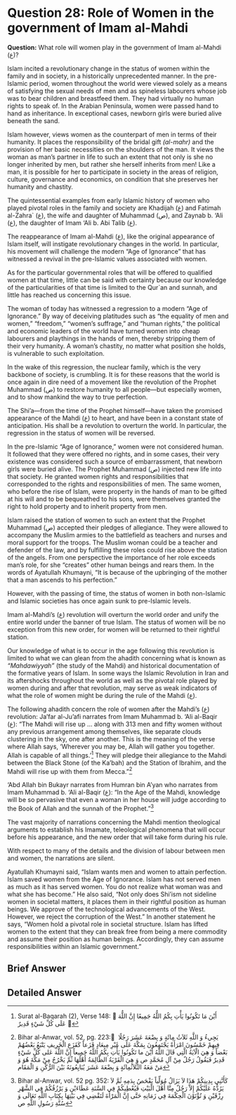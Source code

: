 Question 28: Role of Women in the government of Imam al-Mahdi
=============================================================

**Question:** What role will women play in the government of Imam
al-Mahdi (ع)?

Islam incited a revolutionary change in the status of women within the
family and in society, in a historically unprecedented manner. In the
pre-Islamic period, women throughout the world were viewed solely as a
means of satisfying the sexual needs of men and as spineless labourers
whose job was to bear children and breastfeed them. They had virtually
no human rights to speak of. In the Arabian Peninsula, women were passed
hand to hand as inheritance. In exceptional cases, newborn girls were
buried alive beneath the sand.

Islam however, views women as the counterpart of men in terms of their
humanity. It places the responsibility of the bridal gift *(al-mahr)*
and the provision of her basic necessities on the shoulders of the man.
It views the woman as man’s partner in life to such an extent that not
only is she no longer inherited by men, but rather she herself inherits
from men! Like a man, it is possible for her to participate in society
in the areas of religion, culture, governance and economics, on
condition that she preserves her humanity and chastity.

The quintessential examples from early Islamic history of women who
played pivotal roles in the family and society are Khadijah (ع) and
Fatimah al-Zahra\` (ع), the wife and daughter of Muhammad (ص), and
Zaynab b. ‘Ali (ع), the daughter of Imam ‘Ali b. Abi Talib (ع).

The reappearance of Imam al-Mahdi (ع), like the original appearance of
Islam itself, will instigate revolutionary changes in the world. In
particular, his movement will challenge the modern “Age of Ignorance”
that has witnessed a revival in the pre-Islamic values associated with
women.

As for the particular governmental roles that will be offered to
qualified women at that time, little can be said with certainty because
our knowledge of the particularities of that time is limited to the
Qur\`an and sunnah, and little has reached us concerning this issue.

The woman of today has witnessed a regression to a modern “Age of
Ignorance.” By way of deceiving platitudes such as “the equality of men
and women,” “freedom,” “women’s suffrage,” and “human rights,” the
political and economic leaders of the world have turned women into cheap
labourers and playthings in the hands of men, thereby stripping them of
their very humanity. A woman’s chastity, no matter what position she
holds, is vulnerable to such exploitation.

In the wake of this regression, the nuclear family, which is the very
backbone of society, is crumbling. It is for these reasons that the
world is once again in dire need of a movement like the revolution of
the Prophet Muhammad (ص) to restore humanity to all people—but
especially women, and to show mankind the way to true perfection.

The Shi’a—from the time of the Prophet himself—have taken the promised
appearance of the Mahdi (ع) to heart, and have been in a constant state
of anticipation. His shall be a revolution to overturn the world. In
particular, the regression in the status of women will be reversed.

In the pre-Islamic “Age of Ignorance,” women were not considered human.
It followed that they were offered no rights, and in some cases, their
very existence was considered such a source of embarrassment, that
newborn girls were buried alive. The Prophet Muhammad (ص) injected new
life into that society. He granted women rights and responsibilities
that corresponded to the rights and responsibilities of men. The same
women, who before the rise of Islam, were property in the hands of man
to be gifted at his will and to be bequeathed to his sons, were
themselves granted the right to hold property and to inherit property
from men.

Islam raised the station of women to such an extent that the Prophet
Muhammad (ص) accepted their pledges of allegiance. They were allowed to
accompany the Muslim armies to the battlefield as teachers and nurses
and moral support for the troops. The Muslim woman could be a teacher
and defender of the law, and by fulfilling these roles could rise above
the station of the angels. From one perspective the importance of her
role exceeds man’s role, for she “creates” other human beings and rears
them. In the words of Ayatullah Khumayni, “It is because of the
upbringing of the mother that a man ascends to his perfection.”

However, with the passing of time, the status of women in both
non-Islamic and Islamic societies has once again sunk to pre-Islamic
levels.

Imam al-Mahdi’s (ع) revolution will overturn the world order and unify
the entire world under the banner of true Islam. The status of women
will be no exception from this new order, for women will be returned to
their rightful station.

Our knowledge of what is to occur in the age following this revolution
is limited to what we can glean from the ahadith concerning what is
known as *“Mahdawiyyah”* (the study of the Mahdi) and historical
documentation of the formative years of Islam. In some ways the Islamic
Revolution in Iran and its aftershocks throughout the world as well as
the pivotal role played by women during and after that revolution, may
serve as weak indicators of what the role of women might be during the
rule of the Mahdi (ع).

The following ahadith concern the role of women after the Mahdi’s (ع)
revolution: Ja’far al-Ju’afi narrates from Imam Muhammad b. ‘Ali
al-Baqir (ع): “The Mahdi will rise up … along with 313 men and fifty
women without any previous arrangement among themselves, like separate
clouds clustering in the sky, one after another. This is the meaning of
the verse where Allah says, ‘Wherever you may be, Allah will gather you
together. Allah is capable of all things.’[^1] They will pledge their
allegiance to the Mahdi between the Black Stone (of the Ka’bah) and the
Station of Ibrahim, and the Mahdi will rise up with them from
Mecca.”[^2]

‘Abd Allah bin Bukayr narrates from Humran bin A’yan who narrates from
Imam Muhammad b. ‘Ali al-Baqir (ع): “In the Age of the Mahdi, knowledge
will be so pervasive that even a woman in her house will judge according
to the Book of Allah and the sunnah of the Prophet.”[^3]

The vast majority of narrations concerning the Mahdi mention theological
arguments to establish his Imamate, teleological phenomena that will
occur before his appearance, and the new order that will take form
during his rule.

With respect to many of the details and the division of labour between
men and women, the narrations are silent.

Ayatullah Khumayni said, “Islam wants men and women to attain
perfection. Islam saved women from the Age of Ignorance. Islam has not
served men as much as it has served women. You do not realize what woman
was and what she has become.” He also said, “Not only does Shi’ism not
sideline women in societal matters, it places them in their rightful
position as human beings. We approve of the technological advancements
of the West. However, we reject the corruption of the West.” In another
statement he says, “Women hold a pivotal role in societal structure.
Islam has lifted women to the extent that they can break free from being
a mere commodity and assume their position as human beings. Accordingly,
they can assume responsibilities within an Islamic government.”

Brief Answer
------------

Detailed Answer
---------------

[^1]: Surat al-Baqarah (2), Verse 148:  أَيْنَ مَا تَكُونُوا يَأْتِ
بِكُمُ اللٌّهُ جَمِيعًا إِنَّ اللٌّهَ عَلَى كُلِّ شَيْءٍ قَدِيرٌ 

[^2]: Bihar al-Anwar, vol. 52, pg. 223: َ يَجِي‏ءُ وَ اللَّهِ ثَلاَثُ
مِائَةٍ وَ بِضْعَةَ عَشَرَ رَجُلًا فِيهِمْ خَمْسُونَ امْرَأَةً
يَجْتَمِعُونَ بِمَكَّةَ عَلَى غَيْرِ مِيعَادٍ قَزَعاً كَقَزَعِ
الْخَرِيفِ يَتْبَعُ بَعْضُهُمْ بَعْضاً وَ هِيَ الْآيَةُ الَّتِي قَالَ
اللَّهُ أَيْنَ ما تَكُونُوا يَأْتِ بِكُمُ اللَّهُ جَمِيعاً إِنَّ اللَّهَ
عَلى‏ كُلِّ شَيْ‏ءٍ قَدِيرٌ فَيَقُولُ رَجُلٌ مِنْ آلِ مُحَمَّدٍ ص وَ
هِيَ الْقَرْيَةُ الظَّالِمَةُ أَهْلُهَا ثُمَّ يَخْرُجُ مِنْ مَكَّةَ هُوَ
وَ مَنْ مَعَهُ الثَّلاَثُمِائَةٍ وَ بِضْعَةَ عَشَرَ يُبَايِعُونَهُ
بَيْنَ الرُّكْنِ وَ الْمَقَام‏

[^3]: Bihar al-Anwar, vol. 52 pg. 352: كَأَنَّنِي بِدِينِكُمْ هَذَا لاَ
يَزَالُ مُوَلِّياً يَفْحَصُ بِدَمِهِ ثُمَّ لاَ يَرُدُّهُ عَلَيْكُمْ
إِلاَّ رَجُلٌ مِنَّا أَهْلَ الْبَيْتِ فَيُعْطِيكُمْ فِي السَّنَةِ
عَطَاءَيْنِ وَ يَرْزُقُكُمْ فِي الشَّهْرِ رِزْقَيْنِ وَ تُؤْتَوْنَ
الْحِكْمَةَ فِي زَمَانِهِ حَتَّى إِنَّ الْمَرْأَةَ لَتَقْضِي فِي
بَيْتِهَا بِكِتَابِ اللَّهِ تَعَالَى وَ سُنَّةِ رَسُولِ اللَّهِ ص



